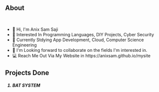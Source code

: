 ## About
<br>
<ul>
<li>👋 Hi, I'm Anix Sam Saji <br>
<li>👀 Interested In Programming Languages, DIY Projects, Cyber Security <br>
<li>🏢 Currently Stdying App Development, Cloud, Computer Science Engineering <br>
<li>💞 I'm Looking forward to collaborate on the fields I'm interested in. <br>
  <li>💻 Reach Me Out Via My Website in https://anixsam.github.io/mysite <br>
</ul>

## Projects Done

##### <ol>   <li> BAT SYSTEM 
